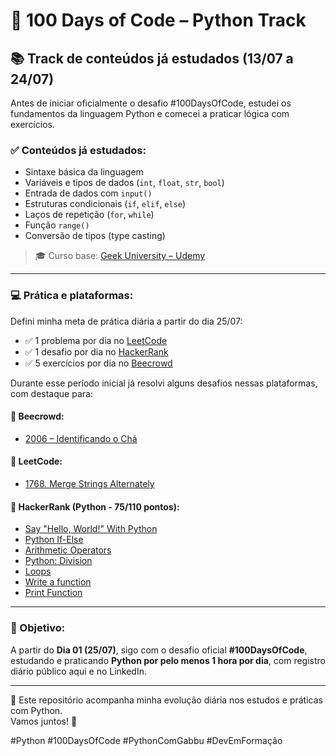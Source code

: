 # 🐍 100 Days of Code – Python Track

## 📚 Track de conteúdos já estudados (13/07 a 24/07)

Antes de iniciar oficialmente o desafio #100DaysOfCode, estudei os fundamentos da linguagem Python e comecei a praticar lógica com exercícios.

### ✅ Conteúdos já estudados:
- Sintaxe básica da linguagem
- Variáveis e tipos de dados (`int`, `float`, `str`, `bool`)
- Entrada de dados com `input()`
- Estruturas condicionais (`if`, `elif`, `else`)
- Laços de repetição (`for`, `while`)
- Função `range()`
- Conversão de tipos (type casting)

> 🎓 Curso base: [Geek University – Udemy](https://www.udemy.com/user/geek-university/)

---

### 💻 Prática e plataformas:

Defini minha meta de prática diária a partir do dia 25/07:

- ✅ 1 problema por dia no [LeetCode](https://leetcode.com/)
- ✅ 1 desafio por dia no [HackerRank](https://www.hackerrank.com/)
- ✅ 5 exercícios por dia no [Beecrowd](https://www.beecrowd.com.br/)

Durante esse período inicial já resolvi alguns desafios nessas plataformas, com destaque para:

#### 📌 Beecrowd:
- [2006 – Identificando o Chá](https://judge.beecrowd.com/pt/problems/view/2006)

#### 📌 LeetCode:
- [1768. Merge Strings Alternately](https://leetcode.com/problems/merge-strings-alternately/submissions/1710544284)

#### 📌 HackerRank (Python - 75/110 pontos):
- [Say "Hello, World!" With Python](https://www.hackerrank.com/challenges/py-hello-world/problem?isFullScreen=true)
- [Python If-Else](https://www.hackerrank.com/challenges/py-if-else?isFullScreen=true)
- [Arithmetic Operators](https://www.hackerrank.com/challenges/python-arithmetic-operators?isFullScreen=true)
- [Python: Division](https://www.hackerrank.com/challenges/python-division?isFullScreen=true)
- [Loops](https://www.hackerrank.com/challenges/python-loops?isFullScreen=true)
- [Write a function](https://www.hackerrank.com/challenges/write-a-function?isFullScreen=true)
- [Print Function](https://www.hackerrank.com/challenges/python-print?isFullScreen=true)

---

### 🎯 Objetivo:

A partir do **Dia 01 (25/07)**, sigo com o desafio oficial **#100DaysOfCode**, estudando e praticando **Python por pelo menos 1 hora por dia**, com registro diário público aqui e no LinkedIn.

---

📌 Este repositório acompanha minha evolução diária nos estudos e práticas com Python.  
Vamos juntos! 🚀

#Python #100DaysOfCode #PythonComGabbu #DevEmFormação
